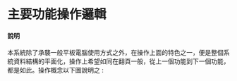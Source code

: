 # 主要功能操作邏輯
#### 說明
本系統除了承襲一般平板電腦使用方式之外，在操作上面的特色之一，便是整個系統資料結構的平面化，操作上希望如同在翻頁一般，從上一個功能到下一個功能，都是如此。操作概念以下圖說明之 :

![[](http://bigplandesign.com/gitbook/smartville/gitbook_img-01.jpg)](http://bigplandesign.com/gitbook/smartville/gitbook_img-01.jpg)
